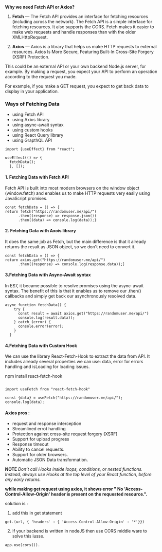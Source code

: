 

**Why we need Fetch API or Axios?**

1. **Fetch** — 
The Fetch API provides an interface for fetching resources (including across the network).
The Fetch API is a simple interface for fetching resources. It also supports the CORS. 
Fetch makes it easier to make web requests and handle responses than with the older XMLHttpRequest.

2. **Axios** — 
Axios is a library that helps us make HTTP requests to external resources. 
Axios Is More Secure, Featuring Built-In Cross-Site Forgery (XSRF) Protection.

This could be an external API or your own backend Node.js server, for example.
By making a request, you expect your API to perform an operation according to the request you made.

For example, if you make a GET request, you expect to get back data to display in your application.


### Ways of Fetching Data 
- using Fetch API
- using Axios library
- using async-await syntax
- using custom hooks
- using React Query library
- using GrapthQL API

```
import {useEffect} from "react";

useEffect(() => {
  fetchData();
  }, []);

```


#### 1. Fetching Data with Fetch API

Fetch API is built into most modern browsers on the window object (window.fetch) and enables us to make HTTP requests very easily using JavaScript promises.

```
const fetchData = () => {
return fetch("https://randomuser.me/api/")
      .then((response) => response.json())
      .then((data) => console.log(data));}
```

#### 2. Fetching Data with Axois library

It does the same job as Fetch, but the main difference is that it already returns the result as JSON object, so we don't need to convert it.

```
const fetchData = () => {
return axios.get("https://randomuser.me/api/")
      .then((response) => console.log(response.data));}
```


#### 3.Fetching Data with Async-Await syntax

In ES7, it became possible to resolve promises using the async-await syntax.
The benefit of this is that it enables us to remove our .then() callbacks and simply get back our asynchronously resolved data.

```
async function fetchData() {
    try {
      const result = await axios.get("https://randomuser.me/api/")
      console.log(result.data));
    } catch (error) {
      console.error(error);
    }
  }

```



#### 4.Fetching Data with Custom Hook

We can use the library React-Fetch-Hook to extract the data from API. It includes already several properties we can use: data, error for errors handling and isLoading for loading issues.

npm install react-fetch-hook


```

import useFetch from "react-fetch-hook"

const {data} = useFetch("https://randomuser.me/api/");
console.log(data);

```

#### Axios pros : 
- request and response interception
- Streamlined errot handling
- Protection against cross-site request forgery (XSRF)
- Support for upload progress
- Response timeout
- Ability to cancel requests.
- Support for older browsers.
- Automatic JSON Data transformation.


**NOTE**
*Don’t call Hooks inside loops, conditions, or nested functions. Instead, always use Hooks at the top level of your React function, before any early returns.*

**while making get request using axios, it shows error " No 'Access-Control-Allow-Origin' header is present on the requested resource.".**

solution is : 

1. add this in get statement 
```
get.(url, { 'headers' : { 'Access-Control-Allow-Origin' : '*'}})
```

2. If your backend is written in nodeJS then use CORS middle ware to solve this iusse. 
``` 
app.use(cors()).
```
